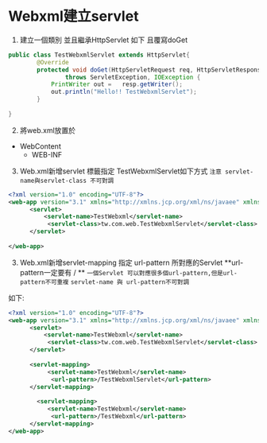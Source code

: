 # Webxml建立servlet
1. 建立一個類別 並且繼承HttpServlet 如下 且覆寫doGet
```java
public class TestWebxmlServlet extends HttpServlet{
		@Override
		protected void doGet(HttpServletRequest req, HttpServletResponse resp) 
				throws ServletException, IOException {
		    PrintWriter out =   resp.getWriter();
		    out.println("Hello!! TestWebxmlServlet");
		}
	
}
```
2. 將web.xml放置於
+ WebContent
    + WEB-INF
3. Web.xml新增servlet 標籤指定 TestWebxmlServlet如下方式
`注意 servlet-name與servlet-class 不可對調`
```XML
<?xml version="1.0" encoding="UTF-8"?>
<web-app version="3.1" xmlns="http://xmlns.jcp.org/xml/ns/javaee" xmlns:xsi="http://www.w3.org/2001/XMLSchema-instance" xsi:schemaLocation="http://xmlns.jcp.org/xml/ns/javaee http://xmlns.jcp.org/xml/ns/javaee/web-app_3_1.xsd">
      <servlet>      
      	  <servlet-name>TestWebxml</servlet-name>
           <servlet-class>tw.com.web.TestWebxmlServlet</servlet-class>
      </servlet>
     
</web-app>
```
3. Web.xml新增servlet-mapping  指定 url-pattern 所對應的Servlet
**url-pattern一定要有 / **
`一個Servlet 可以對應很多個url-pattern,但是url-pattern不可重複`
`servlet-name 與 url-pattern不可對調 `

如下:
```xml
<?xml version="1.0" encoding="UTF-8"?>
<web-app version="3.1" xmlns="http://xmlns.jcp.org/xml/ns/javaee" xmlns:xsi="http://www.w3.org/2001/XMLSchema-instance" xsi:schemaLocation="http://xmlns.jcp.org/xml/ns/javaee http://xmlns.jcp.org/xml/ns/javaee/web-app_3_1.xsd">
      <servlet>      
      	  <servlet-name>TestWebxml</servlet-name>
           <servlet-class>tw.com.web.TestWebxmlServlet</servlet-class>
      </servlet>
      
      <servlet-mapping>       	
      	   <servlet-name>TestWebxml</servlet-name>
      	  	<url-pattern>/TestWebxmlServlet</url-pattern>
      </servlet-mapping>
      
        <servlet-mapping>       	
      	   <servlet-name>TestWebxml</servlet-name>
      	  	<url-pattern>/TestWebxml</url-pattern>
      </servlet-mapping>
</web-app>
```


